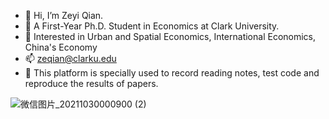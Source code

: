 - 👋 Hi, I’m Zeyi Qian.
- 👀 A First-Year Ph.D. Student in Economics at Clark University.
- 🌱 Interested in Urban and Spatial Economics, International Economics, China's Economy
- 📫 zeqian@clarku.edu
- 💞️ This platform is specially used to record reading notes, test code and reproduce the results of papers.

![微信图片_20211030000900 (2)](https://user-images.githubusercontent.com/91390400/139519668-f0d7cddf-6cc6-44e3-8dfb-c2bf5e4aeff2.jpg)


<!---
ZeyiQian/ZeyiQian is a ✨ special ✨ repository because its `README.md` (this file) appears on your GitHub profile.
You can click the Preview link to take a look at your changes.
--->
 
